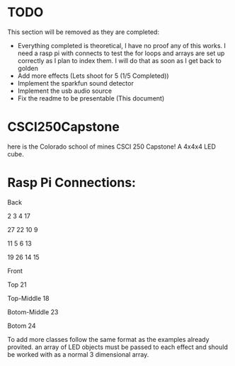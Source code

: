# TODO
This section will be removed as they are completed:

- Everything completed is theoretical, I have no proof any of this works. I need a rasp pi with connects to test the for loops and arrays are set up correctly as I plan to index them. I will do that as soon as I get back to golden
- Add more effects (Lets shoot for 5 (1/5 Completed))
- Implement the sparkfun sound detector
- Implement the usb audio source
- Fix the readme to be presentable (This document)
# CSCI250Capstone




here is the Colorado school of mines CSCI 250 Capstone! A 4x4x4 LED cube.


# Rasp Pi Connections:


Back


2       3       4       17

27	22	10	9

11	5	6	13

19	26	14	15


Front




Top
21

Top-Middle
18

Botom-Middle
23

Botom
24




To add more classes follow the same format as the examples already provited. an array of LED objects must be passed to each effect and should be worked with as a normal 3 dimensional array.



